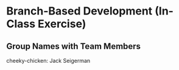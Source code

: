 # Branch-Based Development (In-Class Exercise)

## Group Names with Team Members
cheeky-chicken: Jack Seigerman
